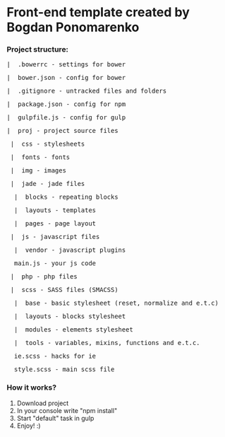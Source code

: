 # Front-end template created by Bogdan Ponomarenko 

### Project structure:

<pre>|_ .bowerrc - settings for bower</pre>
<pre>|_ bower.json - config for bower</pre>
<pre>|_ .gitignore - untracked files and folders</pre>
<pre>|_ package.json - config for npm</pre>
<pre>|_ gulpfile.js - config for gulp</pre>
<pre>|_ proj - project source files</pre>
<pre> |_ css - stylesheets</pre>
<pre> |_ fonts - fonts</pre>
<pre> |_ img - images</pre>
<pre> |_ jade - jade files</pre>
<pre>  |_ blocks - repeating blocks</pre>
<pre>  |_ layouts - templates </pre>
<pre>  |_ pages - page layout</pre>
<pre> |_ js - javascript files</pre>
<pre>  |_ vendor - javascript plugins</pre>
<pre>  main.js - your js code</pre>
<pre> |_ php - php files</pre>
<pre> |_ scss - SASS files (SMACSS)</pre>
<pre>  |_ base - basic stylesheet (reset, normalize and e.t.c)</pre>
<pre>  |_ layouts - blocks stylesheet</pre>
<pre>  |_ modules - elements stylesheet</pre>
<pre>  |_ tools - variables, mixins, functions and e.t.c.</pre>
<pre>  ie.scss - hacks for ie</pre>
<pre>  style.scss - main scss file</pre>

### How it works?

1. Download project
2. In your console write "npm install"
3. Start "default" task in gulp
4. Enjoy! :)